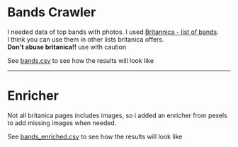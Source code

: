 Bands Crawler
=============

I needed data of top bands with photos.
I used [Britannica - list of bands](https://www.britannica.com/topic/list-of-bands-2026814).  
I think you can use them in other lists britanica offers.  
**Don't abuse britanica!!** use with caution
  
See [bands.csv](blob/master/bands.csv) to see how the results will look like

----
Enricher
========
Not all britanica pages includes images, so i added an enricher from pexels to add missing images when needed.
  
See [bands_enriched.csv](blob/master/bands.csv) to see how the results will look like